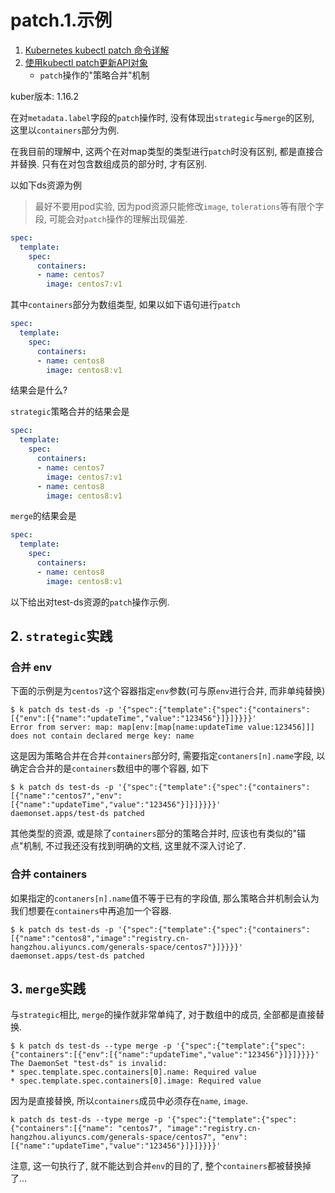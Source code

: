 # patch.1.示例

1. [Kubernetes kubectl patch 命令详解](http://docs.kubernetes.org.cn/632.html)
2. [使用kubectl patch更新API对象](http://www.coderdocument.com/docs/kubernetes/v1.14/tasks/run_applications/update_api_objects_in_place_using_kubectl_patch.html)
    - `patch`操作的"策略合并"机制

kuber版本: 1.16.2

在对`metadata.label`字段的`patch`操作时, 没有体现出`strategic`与`merge`的区别, 这里以`containers`部分为例.

在我目前的理解中, 这两个在对map类型的类型进行`patch`时没有区别, 都是直接合并替换. 只有在对包含数组成员的部分时, 才有区别.

以如下ds资源为例

> 最好不要用pod实验, 因为pod资源只能修改`image`, `tolerations`等有限个字段, 可能会对`patch`操作的理解出现偏差.

```yaml
spec:
  template:
    spec:
      containers:
      - name: centos7
        image: centos7:v1
```

其中`containers`部分为数组类型, 如果以如下语句进行`patch`

```yaml
spec:
  template:
    spec:
      containers:
      - name: centos8
        image: centos8:v1
```

结果会是什么?

`strategic`策略合并的结果会是

```yaml
spec:
  template:
    spec:
      containers:
      - name: centos7
        image: centos7:v1
      - name: centos8
        image: centos8:v1
```

`merge`的结果会是

```yaml
spec:
  template:
    spec:
      containers:
      - name: centos8
        image: centos8:v1
```

以下给出对test-ds资源的`patch`操作示例.

## 2. `strategic`实践

### 合并 env

下面的示例是为`centos7`这个容器指定`env`参数(可与原`env`进行合并, 而非单纯替换)

```console
$ k patch ds test-ds -p '{"spec":{"template":{"spec":{"containers":[{"env":[{"name":"updateTime","value":"123456"}]}]}}}}'
Error from server: map: map[env:[map[name:updateTime value:123456]]] does not contain declared merge key: name
```

这是因为策略合并在合并`containers`部分时, 需要指定`contaners[n].name`字段, 以确定合合并的是`containers`数组中的哪个容器, 如下

```console
$ k patch ds test-ds -p '{"spec":{"template":{"spec":{"containers":[{"name":"centos7","env":[{"name":"updateTime","value":"123456"}]}]}}}}'
daemonset.apps/test-ds patched
```

其他类型的资源, 或是除了`containers`部分的策略合并时, 应该也有类似的"锚点"机制, 不过我还没有找到明确的文档, 这里就不深入讨论了.

### 合并 containers

如果指定的`contaners[n].name`值不等于已有的字段值, 那么策略合并机制会认为我们想要在`containers`中再追加一个容器.

```
$ k patch ds test-ds -p '{"spec":{"template":{"spec":{"containers":[{"name":"centos8","image":"registry.cn-hangzhou.aliyuncs.com/generals-space/centos7"}]}}}}'
daemonset.apps/test-ds patched
```

## 3. `merge`实践

与`strategic`相比, `merge`的操作就非常单纯了, 对于数组中的成员, 全部都是直接替换.

```console
$ k patch ds test-ds --type merge -p '{"spec":{"template":{"spec":{"containers":[{"env":[{"name":"updateTime","value":"123456"}]}]}}}}'
The DaemonSet "test-ds" is invalid:
* spec.template.spec.containers[0].name: Required value
* spec.template.spec.containers[0].image: Required value
```

因为是直接替换, 所以`containers`成员中必须存在`name`, `image`.

```
k patch ds test-ds --type merge -p '{"spec":{"template":{"spec":{"containers":[{"name": "centos7", "image":"registry.cn-hangzhou.aliyuncs.com/generals-space/centos7", "env":[{"name":"updateTime","value":"123456"}]}]}}}}'
```

注意, 这一句执行了, 就不能达到合并`env`的目的了, 整个`containers`都被替换掉了...
